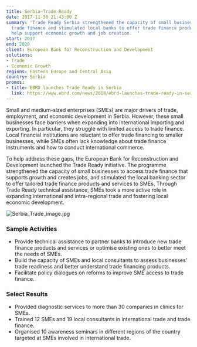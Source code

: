 ```yaml
---
title: Serbia—Trade Ready
date: 2017-11-30 21:43:00 Z
summary: 'Trade Ready Serbia strengthened the capacity of small businesses to access
  trade finance and stimulated local banks to offer trade finance products that will
  help support economic growth and job creation.  '
start: 2017
end: 2020
client: European Bank for Reconstruction and Development
solutions:
- Trade
- Economic Growth
regions: Eastern Europe and Central Asia
country: Serbia
promos:
- title: EBRD launches Trade Ready in Serbia
  link: https://www.ebrd.com/news/2018/ebrd-launches-trade-ready-in-serbia.html
---
```


Small and medium-sized enterprises (SMEs) are major drivers of trade, employment, and economic development in Serbia. However, these small businesses face barriers when expanding into international importing and exporting. In particular, they struggle with limited access to trade finance. Local financial institutions are reluctant to offer trade financing to smaller businesses, while SMEs often lack knowledge about trade finance instruments and how to conduct international commerce.

To help address these gaps, the European Bank for Reconstruction and Development launched the Trade Ready initiative. The programme strengthened the capacity of small businesses to access trade finance that supports growth and creates jobs, and stimulated the local banking sector to offer tailored trade finance products and services to SMEs. Through Trade Ready technical assistance, SMEs took a more active role in expanding international and intra-regional trade and fostering local economic development.

![Serbia_Trade_image.jpg](/uploads/Serbia_Trade_image.jpg)

### Sample Activities

* Provide technical assistance to partner banks to introduce new trade finance products and services or optimise existing ones to better meet the needs of SMEs.
* Build the capacity of SMEs and local consultants to assess businesses’ trade readiness and better understand trade financing products.
* Facilitate policy dialogues on reforms to improve SME access to trade finance.

### Select Results

* Provided diagnostic services to more than 30 companies in clinics for SMEs. 
* Trained 12 SMEs and 19 local consultants in international trade and trade finance.
* Organised 10 awareness seminars in different regions of the country targeted at SMEs involved in international trade.